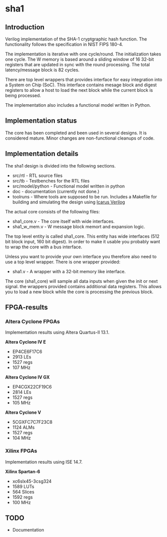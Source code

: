 sha1
====

## Introduction ##
Verilog implementation of the SHA-1 cryptgraphic hash function. The
functionality follows the specification in NIST FIPS 180-4.

The implementation is iterative with one cycle/round. The initialization
takes one cycle. The W memory is based around a sliding window of 16
32-bit registers that are updated in sync with the round processing. The
total latency/message block is 82 cycles.

There are top level wrappers that provides interface for easy
integration into a System on Chip (SoC). This interface contains mesage
block and digest registers to allow a host to load the next block while
the current block is being processed.

The implementation also includes a functional model written in Python.


## Implementation status ##

The core has been completed and been used in several designs. It is
considered mature. Minor changes are non-functional cleanups of code.


## Implementation details ##

The sha1 design is divided into the following sections.
- src/rtl - RTL source files
- src/tb  - Testbenches for the RTL files
- src/model/python - Functional model written in python
- doc - documentation (currently not done.)
- toolruns - Where tools are supposed to be run. Includes a Makefile for
building and simulating the design using [Icarus Verilog](http://iverilog.icarus.com/)

The actual core consists of the following files:
- sha1_core.v - The core itself with wide interfaces.
- sha1_w_mem.v - W message block memort and expansion logic.

The top level entity is called sha1_core. This entity has wide
interfaces (512 bit block input, 160 bit digest). In order to make it
usable you probably want to wrap the core with a bus interface.

Unless you want to provide your own interface you therefore also need to
use a top level wrapper. There is one wrapper provided:
- sha1.v - A wrapper with a 32-bit memory like interface.

The core (sha1_core) will sample all data inputs when given the init
or next signal. the wrappers provided contains additional data
registers. This allows you to load a new block while the core is
processing the previous block.


## FPGA-results ##

### Altera Cyclone FPGAs ###
Implementation results using Altera Quartus-II 13.1.

**Altera Cyclone IV E**
- EP4CE6F17C6
- 2913 LEs
- 1527 regs
- 107 MHz

**Altera Cyclone IV GX**
- EP4CGX22CF19C6
- 2814 LEs
- 1527 regs
- 105 MHz

**Altera Cyclone V**
- 5CGXFC7C7F23C8
- 1124 ALMs
- 1527 regs
- 104 MHz


### Xilinx FPGAs ###
Implementation results using ISE 14.7.

**Xilinx Spartan-6**
- xc6slx45-3csg324
- 1589 LUTs
- 564 Slices
- 1592 regs
- 100 MHz


## TODO ##
* Documentation
